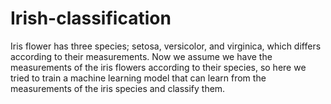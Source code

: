 # Irish-classification
Iris flower has three species; setosa, versicolor, and virginica, which differs according to their measurements. Now we assume we have the measurements of the iris flowers according to their species, so here we tried to train a machine learning model that can learn from the measurements of the iris species and classify them. 
